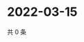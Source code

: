 # 2022-03-15

共 0 条

<!-- BEGIN WEIBO -->
<!-- 最后更新时间 Tue Mar 15 2022 06:12:32 GMT+0800 (China Standard Time) -->

<!-- END WEIBO -->
